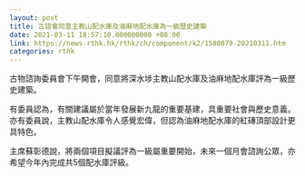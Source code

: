 ```yaml
---
layout: post
title: 古諮會同意主教山配水庫及油麻地配水庫為一級歷史建築
date: 2021-03-11 18:57:10.000000000 +08:00
link: https://news.rthk.hk/rthk/ch/component/k2/1580079-20210311.htm
categories: rthk
---
```


古物諮詢委員會下午開會，同意將深水埗主教山配水庫及油麻地配水庫評為一級歷史建築。

有委員認為，有關建議屬於當年發展新九龍的重要基建，具重要社會與歷史意義。亦有委員說，主教山配水庫令人感覺宏偉，但認為油麻地配水庫的紅磚頂部設計更具特色。

主席蘇彰德說，將兩個項目擬議評為一級屬重要開始，未來一個月會諮詢公眾，亦希望今年內完成共5個配水庫評級。

